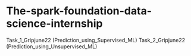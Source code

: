 # The-spark-foundation-data-science-internship
Task_1_Gripjune22 (Prediction_using_Supervised_ML)
Task_2_Gripjune22 (Prediction_using_Unsupervised_ML)
